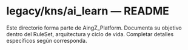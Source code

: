 # legacy/kns/ai_learn — README

Este directorio forma parte de AingZ_Platform. Documenta su objetivo dentro del RuleSet, arquitectura y ciclo de vida. Completar detalles específicos según corresponda.
